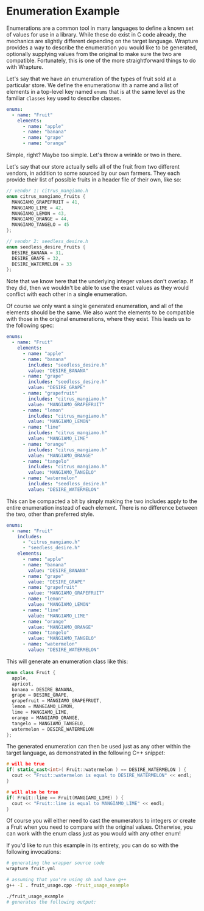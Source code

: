 # Enumeration Example
Enumerations are a common tool in many languages to define a known set of values
for use in a library. While these do exist in C code already, the mechanics are
slightly different depending on the target language. Wrapture provides a way to
describe the enumeration you would like to be generated, optionally supplying
values from the original to make sure the two are compatible. Fortunately, this
is one of the more straightforward things to do with Wrapture.

Let's say that we have an enumeration of the types of fruit sold at a particular
store. We define the enumerationw ith a name and a list of elements in a
top-level key named `enums` that is at the same level as the familiar `classes`
key used to describe classes.

```yaml
enums:
  - name: "Fruit"
    elements:
      - name: "apple"
      - name: "banana"
      - name: "grape"
      - name: "orange"
```

Simple, right? Maybe too simple. Let's throw a wrinkle or two in there.

Let's say that our store actually sells all of the fruit from two different
vendors, in addition to some sourced by our own farmers. They each provide their
list of possible fruits in a header file of their own, like so:

```c
// vendor 1: citrus_mangiamo.h
enum citrus_mangiamo_fruits {
  MANGIAMO_GRAPEFRUIT = 41,
  MANGIAMO_LIME = 42,
  MANGIAMO_LEMON = 43,
  MANGIAMO_ORANGE = 44,
  MANGIAMO_TANGELO = 45
};
```

```c
// vendor 2: seedless_desire.h
enum seedless_desire_fruits {
  DESIRE_BANANA = 31,
  DESIRE_GRAPE = 32,
  DESIRE_WATERMELON = 33
};
```

Note that we know here that the underlying integer values don't overlap. If they
did, then we wouldn't be able to use the exact values as they would conflict
with each other in a single enumeration.

Of course we only want a single generated enumeration, and all of the elements
should be the same. We also want the elements to be compatible with those in the
original enumerations, where they exist. This leads us to the following spec:

```yaml
enums:
  - name: "Fruit"
    elements:
      - name: "apple"
      - name: "banana"
        includes: "seedless_desire.h"
        value: "DESIRE_BANANA"
      - name: "grape"
        includes: "seedless_desire.h"
        value: "DESIRE_GRAPE"
      - name: "grapefruit"
        includes: "citrus_mangiamo.h"
        value: "MANGIAMO_GRAPEFRUIT"
      - name: "lemon"
        includes: "citrus_mangiamo.h"
        value: "MANGIAMO_LEMON"
      - name: "lime"
        includes: "citrus_mangiamo.h"
        value: "MANGIAMO_LIME"
      - name: "orange"
        includes: "citrus_mangiamo.h"
        value: "MANGIAMO_ORANGE"
      - name: "tangelo"
        includes: "citrus_mangiamo.h"
        value: "MANGIAMO_TANGELO"
      - name: "watermelon"
        includes: "seedless_desire.h"
        value: "DESIRE_WATERMELON"
```

This can be compacted a bit by simply making the two includes apply to the
entire enumeration instead of each element. There is no difference between the
two, other than preferred style.

```yaml
enums:
  - name: "Fruit"
    includes:
      - "citrus_mangiamo.h"
      - "seedless_desire.h"
    elements:
      - name: "apple"
      - name: "banana"
        value: "DESIRE_BANANA"
      - name: "grape"
        value: "DESIRE_GRAPE"
      - name: "grapefruit"
        value: "MANGIAMO_GRAPEFRUIT"
      - name: "lemon"
        value: "MANGIAMO_LEMON"
      - name: "lime"
        value: "MANGIAMO_LIME"
      - name: "orange"
        value: "MANGIAMO_ORANGE"
      - name: "tangelo"
        value: "MANGIAMO_TANGELO"
      - name: "watermelon"
        value: "DESIRE_WATERMELON"
```

This will generate an enumeration class like this:

```cpp
enum class Fruit {
  apple,
  apricot,
  banana = DESIRE_BANANA,
  grape = DESIRE_GRAPE,
  grapefruit = MANGIAMO_GRAPEFRUIT,
  lemon = MANGIAMO_LEMON,
  lime = MANGIAMO_LIME,
  orange = MANGIAMO_ORANGE,
  tangelo = MANGIAMO_TANGELO,
  watermelon = DESIRE_WATERMELON
};
```

The generated enumeration can then be used just as any other within the target
language, as demonstrated in the following C++ snippet:

```cpp
# will be true
if( static_cast<int>( Fruit::watermelon ) == DESIRE_WATERMELON ) {
  cout << "Fruit::watermelon is equal to DESIRE_WATERMELON" << endl;
}

# will also be true
if( Fruit::lime == Fruit(MANGIAMO_LIME) ) {
  cout << "Fruit::lime is equal to MANGIAMO_LIME" << endl;
}
```

Of course you will either need to cast the enumerators to integers or create a
Fruit when you need to compare with the original values. Otherwise, you can work
with the enum class just as you would with any other enum!

If you'd like to run this example in its entirety, you can do so with the
following invocations:

```sh
# generating the wrapper source code
wrapture fruit.yml

# assuming that you're using sh and have g++
g++ -I . fruit_usage.cpp -fruit_usage_example

./fruit_usage_example
# generates the following output:
```
